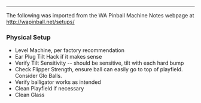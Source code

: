 ***
The following was imported from the WA Pinball Machine Notes webpage at http://wapinball.net/setups/
### Physical Setup
-   Level Machine, per factory recommendation
-   Ear Plug Tilt Hack if it makes sense
-   Verify Tilt Sensitivity -- should be sensitive, tilt with each hard bump
-   Check Flipper Strength, ensure ball can easily go to top of playfield. Consider Glo Balls.
-   Verify balligator works as intended
-   Clean Playfield if necessary
-   Clean Glass
